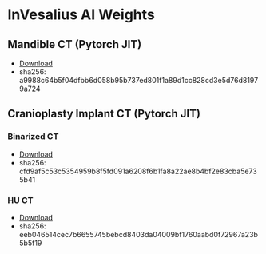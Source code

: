 # InVesalius AI Weights

## Mandible CT (Pytorch JIT)

* [Download](https://raw.githubusercontent.com/invesalius/weights/main/mandible_ct/mandible_jit_ct.pt)
* sha256: a9988c64b5f04dfbb6d058b95b737ed801f1a89d1cc828cd3e5d76d81979a724

## Cranioplasty Implant CT (Pytorch JIT)

### Binarized CT
* [Download](https://raw.githubusercontent.com/invesalius/weights/main/cranioplasty_jit_ct_binary/cranioplasty_jit_ct_binary.pt)
* sha256: cfd9af5c53c5354959b8f5fd091a6208f6b1fa8a22ae8b4bf2e83cba5e735b41

### HU CT
* [Download](https://raw.githubusercontent.com/invesalius/weights/main/cranioplasty_jit_ct_gray/cranioplasty_jit_ct_gray.pt)
* sha256: eeb046514cec7b6655745bebcd8403da04009bf1760aabd0f72967a23b5b5f19